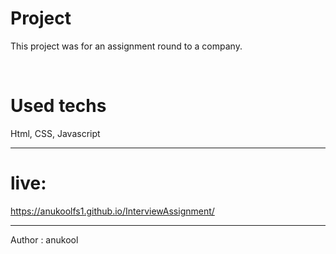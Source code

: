 # Project
This project was for an assignment round to a company. 

<br/>

# Used techs
Html, CSS, Javascript

<hr/>

# live:
https://anukoolfs1.github.io/InterviewAssignment/

<hr/>

Author : anukool

